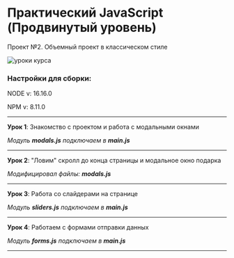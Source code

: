 # Практический JavaScript (Продвинутый уровень)

Проект №2. Объемный проект в классическом стиле

![уроки курса](https://thumbsnap.com/i/HPgMhLYH.png)

### Настройки для сборки:

NODE v: 16.16.0

NPM v: 8.11.0

***

**Урок 1**: Знакомство с проектом и работа с модальными окнами

*Модуль **modals.js** подключаем в **main.js***

---

**Урок 2**: "Ловим" скролл до конца страницы и модальное окно подарка

*Модифицировал файлы: **modals.js***

---

**Урок 3**: Работа со слайдерами на странице

*Модуль **sliders.js** подключаем в **main.js***

---

**Урок 4**: Работаем с формами отправки данных

*Модуль **forms.js** подключаем в **main.js***

---